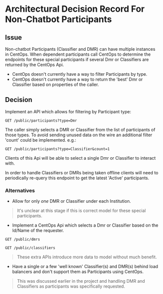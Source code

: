 # Architectural Decision Record For Non-Chatbot Participants

## Issue

Non-chatbot Participants (Classifier and DMR) can have multiple instances in CentOps.  When dependent participants call CentOps to determine the endpoints for these special participants if several Dmr or Classifiers are returned by the CentOps Api.

* CentOps doesn't currently have a way to filter Participants by type.
* CentOps doesn't currently have a way to return the 'best' Dmr or Classifier based on properties of the caller.

## Decision

Implement an API which allows for filtering by Participant type:

```url
GET /public/participants?type=Dmr
```

The caller simply selects a DMR or Classifier from the list of participants of those types.  To avoid sending unused data on the wire an additional filter 'count' could be implemented.
e.g.:

```url
GET /public/participants?type=Classifier&count=1
```

Clients of this Api will be able to select a single Dmr or Classifier to interact with.

In order to handle Classifiers or DMRs being taken offline clients will need to periodically re-query this endpoint to get the latest 'Active' participants.

### Alternatives

* Allow for only _one_ DMR or Classifier under each Institution.

> It's unclear at this stage if this is correct model for these special participants.

* Implement a CentOps Api which selects a Dmr or Classifier based on the Id/Name of the requester.

```url
GET /public/dmrs

GET /public/classifiers
```

> These extra APIs introduce more data to model without much benefit.

* Have a single or a few 'well known' Classifier(s) and DMR(s) behind load balancers and don't support them as Participants using CentOps.

> This was discussed earlier in the project and handling DMR and Classifiers as participants was specifically requested.
